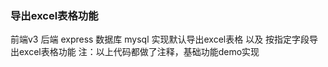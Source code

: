 ### 导出excel表格功能
  前端v3 后端 express 数据库 mysql
  实现默认导出excel表格 以及 按指定字段导出excel表格功能
  注：以上代码都做了注释，基础功能demo实现
